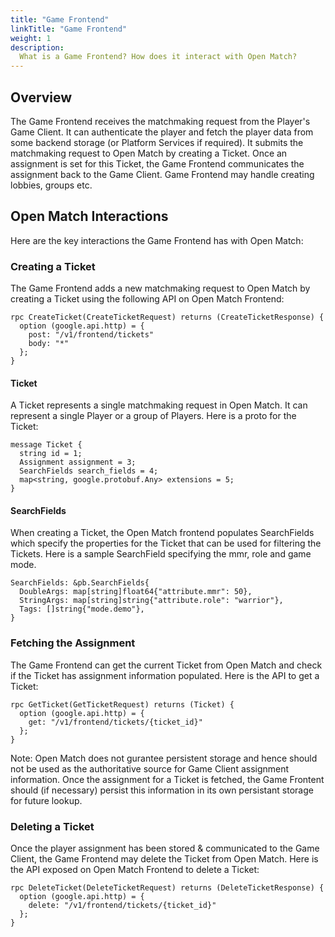 ```yaml
---
title: "Game Frontend"
linkTitle: "Game Frontend"
weight: 1
description:
  What is a Game Frontend? How does it interact with Open Match?
---
```


## Overview

The Game Frontend receives the matchmaking request from the Player's Game Client. It can authenticate the player and fetch the player data from some backend storage (or Platform Services if required). It submits the matchmaking request to Open Match by creating a Ticket. Once an assignment is set for this Ticket, the Game Frontend communicates the assignment back to the Game Client. Game Frontend may handle creating lobbies, groups etc.

## Open Match Interactions

Here are the key interactions the Game Frontend has with Open Match:

### Creating a Ticket

The Game Frontend adds a new matchmaking request to Open Match by creating a Ticket using the following API on Open Match Frontend:

```
rpc CreateTicket(CreateTicketRequest) returns (CreateTicketResponse) {
  option (google.api.http) = {
    post: "/v1/frontend/tickets"
    body: "*"
  };
}
```

#### Ticket

A Ticket represents a single matchmaking request in Open Match. It can represent a single Player or a group of Players. Here is a proto for the Ticket:

```
message Ticket {
  string id = 1;
  Assignment assignment = 3;
  SearchFields search_fields = 4;
  map<string, google.protobuf.Any> extensions = 5;
}
```

#### SearchFields

When creating a Ticket, the Open Match frontend populates SearchFields which specify the properties for the Ticket that can be used for filtering the Tickets. Here is a sample SearchField specifying the mmr, role and game mode.

```
SearchFields: &pb.SearchFields{
  DoubleArgs: map[string]float64{"attribute.mmr": 50},
  StringArgs: map[string]string{"attribute.role": "warrior"},
  Tags: []string{"mode.demo"},
}
```

### Fetching the Assignment

The Game Frontend can get the current Ticket from Open Match and check if the Ticket has assignment information populated. Here is the API to get a Ticket:

```
rpc GetTicket(GetTicketRequest) returns (Ticket) {
  option (google.api.http) = {
    get: "/v1/frontend/tickets/{ticket_id}"
  };
}
```

Note: Open Match does not gurantee persistent storage and hence should not be used as the authoritative source for Game Client assignment information. Once the assignment for a Ticket is fetched, the Game Frontent should (if necessary) persist this information in its own persistant storage for future lookup.

### Deleting a Ticket

Once the player assignment has been stored & communicated to the Game Client, the Game Frontend may delete the Ticket from Open Match. Here is the API exposed on Open Match Frontend to delete a Ticket:

```
rpc DeleteTicket(DeleteTicketRequest) returns (DeleteTicketResponse) {
  option (google.api.http) = {
    delete: "/v1/frontend/tickets/{ticket_id}"
  };
}
```

